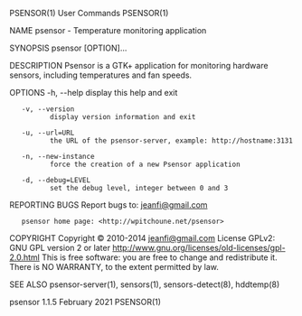 PSENSOR(1)                                                                               User Commands                                                                               PSENSOR(1)

NAME
       psensor - Temperature monitoring application

SYNOPSIS
       psensor [OPTION]...

DESCRIPTION
       Psensor is a GTK+ application for monitoring hardware sensors, including temperatures and fan speeds.

OPTIONS
       -h, --help
              display this help and exit

       -v, --version
              display version information and exit

       -u, --url=URL
              the URL of the psensor-server, example: http://hostname:3131

       -n, --new-instance
              force the creation of a new Psensor application

       -d, --debug=LEVEL
              set the debug level, integer between 0 and 3

REPORTING BUGS
       Report bugs to: jeanfi@gmail.com

       psensor home page: <http://wpitchoune.net/psensor>

COPYRIGHT
       Copyright © 2010-2014 jeanfi@gmail.com License GPLv2: GNU GPL version 2 or later <http://www.gnu.org/licenses/old-licenses/gpl-2.0.html>
       This is free software: you are free to change and redistribute it.  There is NO WARRANTY, to the extent permitted by law.

SEE ALSO
       psensor-server(1), sensors(1), sensors-detect(8), hddtemp(8)

psensor 1.1.5                                                                            February 2021                                                                               PSENSOR(1)
